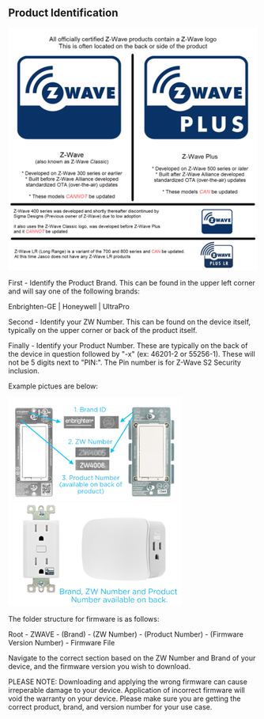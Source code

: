 ## Product Identification

<div align = center>

<img
    src = 'images/Z-Wave%20vs%20Z-Wave%20Plus.png'
    alt = 'Z-Wave vs Z-Wave Plus'
    width = 568
/>
    
</div>

First - Identify the Product Brand. This can be found in the upper left corner and will say one of the following brands:

Enbrighten-GE | Honeywell | UltraPro

Second - Identify your ZW Number. This can be found on the device itself, typically on the upper corner or back of the product itself.

Finally - Identify your Product Number. These are typically on the back of the device in question followed by "-x" (ex: 46201-2 or 55256-1).
These will not be 5 digits next to "PIN:". The Pin number is for Z-Wave S2 Security inclusion.

Example pictues are below:

<img alt="Example of a GE Branded Item" width="350px" src="images/example1.png" />

<img alt="Example of an Enbrighten Branded Item" width="350px" src="images/example2.png" />

The folder structure for firmware is as follows:

Root - ZWAVE - (Brand) - (ZW Number) - (Product Number) - (Firmware Version Number) - Firmware File

Navigate to the correct section based on the ZW Number and Brand of your device, and the firmware version you wish to download.

PLEASE NOTE: Downloading and applying the wrong firmware can cause irreperable damage to your device. Application of incorrect firmware will void the warranty on your device. Please make sure you are getting the correct product, brand, and version number for your use case.